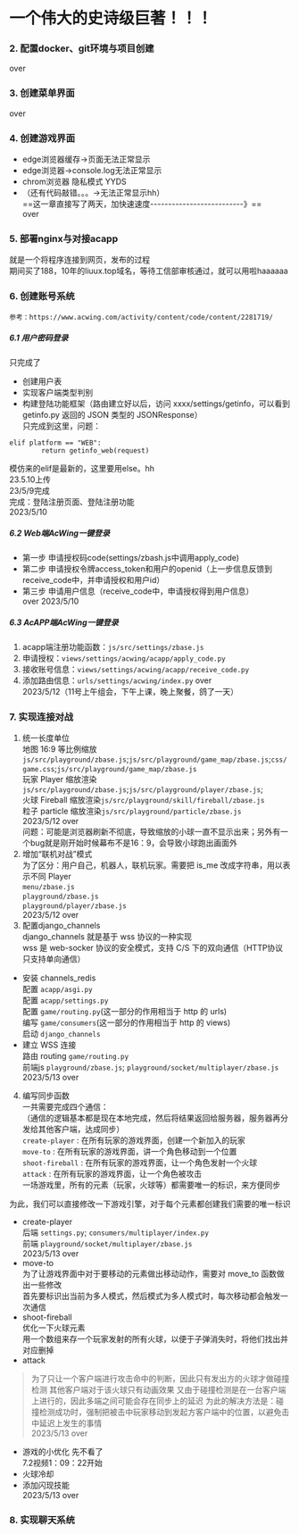 # 一个伟大的史诗级巨著！！！
### 2. 配置docker、git环境与项目创建
over
### 3. 创建菜单界面
over
### 4. 创建游戏界面
* edge浏览器缓存->页面无法正常显示
* edge浏览器->console.log无法正常显示
* chrom浏览器 隐私模式 YYDS
* （还有代码敲错。。。->无法正常显示hh）<br>
==这一章直接写了两天，加快速速度--------------------------》==<br>
over
### 5. 部署nginx与对接acapp
就是一个将程序连接到网页，发布的过程<br>
期间买了188，10年的liuux.top域名，等待工信部审核通过，就可以用啦haaaaaa
### 6. 创建账号系统
`参考：https://www.acwing.com/activity/content/code/content/2281719/`
##### 6.1 用户密码登录
只完成了 
* 创建用户表
* 实现客户端类型判别
* 构建登陆功能框架（路由建立好以后，访问 xxxx/settings/getinfo，可以看到 getinfo.py 返回的 JSON 类型的 JSONResponse）<br>
只完成到这里，问题：
```shell
elif platform == "WEB":
        return getinfo_web(request)
```
模仿来的elif是最新的，这里要用else。hh<br>
23.5.10上传<br>
23/5/9完成<br>
完成：登陆注册页面、登陆注册功能<br>
2023/5/10
##### 6.2 Web端AcWing一键登录
* 第一步 申请授权码code(settings/zbash.js中调用apply_code)
* 第二步 申请授权令牌access_token和用户的openid（上一步信息反馈到receive_code中，并申请授权和用户id）
* 第三步 申请用户信息（receive_code中，申请授权得到用户信息）<br>
over   2023/5/10
##### 6.3 AcAPP端AcWing一键登录
1. acapp端注册功能函数：`js/src/settings/zbase.js`
2. 申请授权：`views/settings/acwing/acapp/apply_code.py`
3. 接收账号信息：`views/settings/acwing/acapp/receive_code.py`
4. 添加路由信息：`urls/settings/acwing/index.py`
over<br>
2023/5/12（11号上午组会，下午上课，晚上聚餐，鸽了一天）
### 7. 实现连接对战
1. 统一长度单位<br>
地图 16:9 等比例缩放`js/src/playground/zbase.js`;`js/src/playground/game_map/zbase.js`;`css/game.css`;`js/src/playground/game_map/zbase.js`<br>
玩家 Player 缩放渲染`js/src/playground/zbase.js`;`js/src/playground/player/zbase.js`;<br>
火球 Fireball 缩放渲染`js/src/playground/skill/fireball/zbase.js`<br>
粒子 particle 缩放渲染`js/src/playground/particle/zbase.js`<br>
2023/5/12 over<br>
问题：可能是浏览器刷新不彻底，导致缩放的小球一直不显示出来；另外有一个bug就是刚开始时候幕布不是16：9，会导致小球跑出画面外
2. 增加“联机对战”模式<br>
为了区分：用户自己，机器人，联机玩家。需要把 is_me 改成字符串，用以表示不同 Player<br>
`menu/zbase.js`<br>
`playground/zbase.js`<br>
`playground/player/zbase.js`<br>
2023/5/12 over
3. 配置django_channels<br>
django_channels 就是基于 wss 协议的一种实现<br>
wss 是 web-socker 协议的安全模式，支持 C/S 下的双向通信（HTTP协议只支持单向通信）
* 安装 channels_redis<br>
配置 `acapp/asgi.py`<br>
配置 `acapp/settings.py`<br>
配置 `game/routing.py`(这一部分的作用相当于 http 的 urls)<br>
编写 `game/consumers`(这一部分的作用相当于 http 的 views)<br>
启动 `django_channels`
* 建立 WSS 连接<br>
路由 routing `game/routing.py`<br>
前端js `playground/zbase.js`; `playground/socket/multiplayer/zbase.js`<br>
2023/5/13 over
4. 编写同步函数<br>
一共需要完成四个通信：<br>
（通信的逻辑基本都是现在本地完成，然后将结果返回给服务器，服务器再分发给其他客户端，达成同步）<br>
`create-player` : 在所有玩家的游戏界面，创建一个新加入的玩家<br>
`move-to` : 在所有玩家的游戏界面，讲一个角色移动到一个位置<br>
`shoot-fireball` : 在所有玩家的游戏界面，让一个角色发射一个火球<br>
`attack` : 在所有玩家的游戏界面，让一个角色被攻击<br>
一场游戏里，所有的元素（玩家，火球等）都需要唯一的标识，来方便同步<br>

为此，我们可以直接修改一下游戏引擎，对于每个元素都创建我们需要的唯一标识
* create-player<br>
后端 `settings.py`; `consumers/multiplayer/index.py`<br>
前端 `playground/socket/multiplayer/zbase.js`<br>
2023/5/13 over
* move-to<br>
为了让游戏界面中对于要移动的元素做出移动动作，需要对 move_to 函数做出一些修改<br>
首先要标识出当前为多人模式，然后模式为多人模式时，每次移动都会触发一次通信
* shoot-fireball<br>
优化一下火球元素<br>
用一个数组来存一个玩家发射的所有火球，以便于子弹消失时，将他们找出并对应删掉
* attack
> 为了只让一个客户端进行攻击命中的判断，因此只有发出方的火球才做碰撞检测
> 其他客户端对于该火球只有动画效果
> 又由于碰撞检测是在一台客户端上进行的，因此多端之间可能会存在同步上的延迟
> 为此的解决方法是：碰撞检测成功时，强制把被击中玩家移动到发起方客户端中的位置，以避免击中延迟上发生的事情<br>
2023/5/13 over
* 游戏的小优化
先不看了<br>
7.2视频1：09：22开始
* 火球冷却
* 添加闪现技能<br>
2023/5/13 over
### 8. 实现聊天系统










